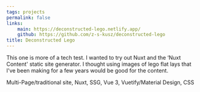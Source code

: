 ```yaml
---
tags: projects
permalink: false
links:
    main: https://deconstructed-lego.netlify.app/
    github: https://github.com/z-s-kusz/deconstructed-lego
title: Deconstructed Lego
---
```


This one is more of a tech test.
I wanted to try out Nuxt and the ‘Nuxt Content' static site generator.
I thought using images of lego flat lays that I've been making for a few years would be good for the content.

<div class="text-blue-400 border-t-2 border-zinc-50 mt-4 pt-4">
Multi-Page/traditional site, Nuxt, SSG, Vue 3, Vuetify/Material Design, CSS
</div>
